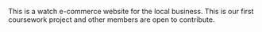 This is a watch e-commerce website for the local business.
This is our first coursework project and other members are open to contribute.
